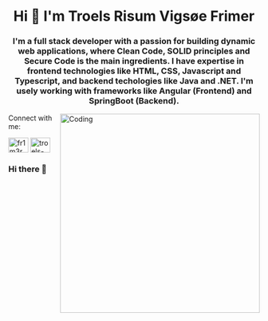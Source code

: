 <!--![FR1M3R's Github Banner](url)-->

<h1 align="center">Hi 👋 I'm Troels Risum Vigsøe Frimer</h1>
<h3 align="center">I'm a full stack developer with a passion for building dynamic web applications, where Clean Code, SOLID principles and Secure Code is the main ingredients. I have expertise in frontend technologies like HTML, CSS, Javascript and Typescript, and backend techologies like Java and .NET. I'm usely working with frameworks like Angular (Frontend) and SpringBoot (Backend).</h3>
<img align="right" alt="Coding" width="400" src="https://github.com/fr1m3r/fr1m3r/assets/22005362/87ed4973-0c72-4c9a-bfa6-76ab9ad8b294")

<h3 align="left">Connect with me:</h3>
<p align="left">
<a href="https://twitter.com/fr1m3r" target="blank"><img align="center" src="https://raw.githubusercontent.com/rahuldkjain/github-profile-readme-generator/master/src/images/icons/Social/twitter.svg" alt="fr1m3r" height="30" width="40" /></a>
<a href="https://linkedin.com/in/troels-risum-vigsøe-frimer" target="blank"><img align="center" src="https://raw.githubusercontent.com/rahuldkjain/github-profile-readme-generator/master/src/images/icons/Social/linked-in-alt.svg" alt="troels-risum-vigsøe-frimer" height="30" width="40" /></a>
</p>


### Hi there 👋

<!--
**fr1m3r/fr1m3r** is a ✨ _special_ ✨ repository because its `README.md` (this file) appears on your GitHub profile.

Here are some ideas to get you started:

- 🔭 I’m currently working on ...
- 🌱 I’m currently learning ...
- 👯 I’m looking to collaborate on ...
- 🤔 I’m looking for help with ...
- 💬 Ask me about ...
- 📫 How to reach me: ...
- 😄 Pronouns: ...
- ⚡ Fun fact: ...
-->
